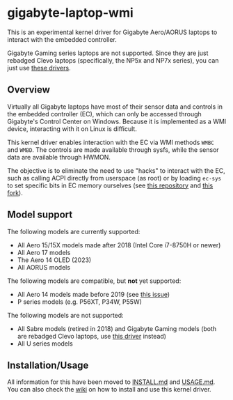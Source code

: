 # gigabyte-laptop-wmi

This is an experimental kernel driver for Gigabyte Aero/AORUS laptops to
interact with the embedded controller.

Gigabyte Gaming series laptops are not supported. Since they are just rebadged
Clevo laptops (specifically, the NP5x and NP7x series), you can just use
[these drivers](https://github.com/wessel-novacustom/clevo-keyboard/tree/master).

## Overview

Virtually all Gigabyte laptops have most of their sensor data and controls in
the embedded controller (EC), which can only be accessed through Gigabyte's
Control Center on Windows. Because it is implemented as a WMI device,
interacting with it on Linux is difficult.

This kernel driver enables interaction with the EC via WMI methods `WMBC` and `WMBD`. The controls are made available through sysfs, while the sensor data
are available through HWMON.

The objective is to eliminate the need to use "hacks" to interact with the EC,
such as calling ACPI directly from userspace (as root) or by loading `ec-sys`
to set specific bits in EC memory ourselves (see [this repository](https://github.com/jertel/p37-ec) and [this fork](https://github.com/christiansteinert/p37-ec-aero-14)).

## Model support

The following models are currently supported:
- All Aero 15/15X models made after 2018 (Intel Core i7-8750H or newer)
- All Aero 17 models
- The Aero 14 OLED (2023)
- All AORUS models

The following models are compatible, but **not** yet supported:
- All Aero 14 models made before 2019 (see [this issue](https://github.com/tangalbert919/gigabyte-laptop-wmi/issues/7))
- P series models (e.g. P56XT, P34W, P55W)

The following models are not supported:
- All Sabre models (retired in 2018) and Gigabyte Gaming models (both are rebadged
Clevo laptops, use [this driver](https://github.com/wessel-novacustom/clevo-keyboard/tree/master) instead)
- All U series models

## Installation/Usage

All information for this have been moved to [INSTALL.md](INSTALL.md) and [USAGE.md](USAGE.md). You can also check the [wiki](https://github.com/tangalbert919/gigabyte-laptop-wmi/wiki) on how to install and use this kernel driver.
